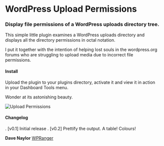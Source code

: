 WordPress Upload Permissions
============================

### Display file permissions of a WordPress uploads directory tree.

This simple little plugin examines a WordPress uploads directory and displays all the directory
permissions in octal notation. 

I put it together with the intention of helping lost souls in the wordpress.org forums who are struggling
to upload media due to incorrect file permissions. 

#### Install

Upload the plugin to your plugins directory, activate it and view it in action in your Dashboard Tools menu.

Wonder at its astonishing beauty.

![Upload Permissions](http://i.imgur.com/XZmvOE3.png)

#### Changelog

. [v0.1] Initial release
. [v0.2] Prettify the output.  A table!  Colours!

__Dave Naylor__
[WPRanger](http://wpranger.co.uk)
